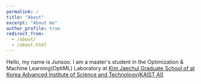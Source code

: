 ```yaml
---
permalink: /
title: "About"
excerpt: "About me"
author_profile: true
redirect_from: 
  - /about/
  - /about.html
---
```


Hello, my name is Junsoo. I am a master's student in the Optimization & Machine Learning(OptiML) Laboratory at [Kim Jaechul Graduate School of at Korea Advanced Institute of Science and Technology(KAIST AI)](https://gsai.kaist.ac.kr)
